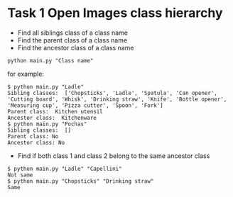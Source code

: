 # Task 1 Open Images class hierarchy

- Find all siblings class of a class name
- Find the parent class of a class name
- Find the ancestor class of a class name

```shell
python main.py "Class name"
```

for example:

```shell
$ python main.py "Ladle"
Sibling classes:  ['Chopsticks', 'Ladle', 'Spatula', 'Can opener', 'Cutting board', 'Whisk', 'Drinking straw', 'Knife', 'Bottle opener', 'Measuring cup', 'Pizza cutter', 'Spoon', 'Fork']
Parent class:  Kitchen utensil
Ancestor class:  Kitchenware
$ python main.py "Pochas"
Sibling classes:  []
Parent class: No
Ancestor class: No
```

- Find if both class 1 and class 2 belong to the same ancestor class

```shell
$ python main.py "Ladle" "Capellini"
Not same
$ python main.py "Chopsticks" "Drinking straw"
Same
```